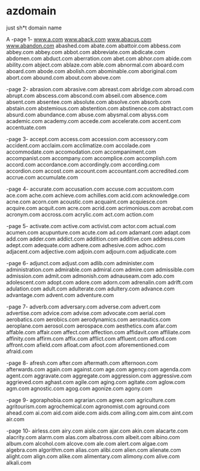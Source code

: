 # azdomain
just sh*t domain name

A
-page 1-
www.a.com
www.aback.com
www.abacus.com
www.abandon.com
abashed.com
abate.com
abattoir.com
abbess.com
abbey.com
abbey.com
abbot.com
abbreviate.com
abdicate.com
abdomen.com
abduct.com
aberration.com
abet.com
abhor.com
abide.com
ability.com
abject.com
ablaze.com
able.com
abnormal.com
aboard.com
aboard.com
abode.com
abolish.com
abominable.com
aboriginal.com
abort.com
abound.com
about.com
above.com

-page 2-
abrasion.com
abrasive.com
abreast.com
abridge.com
abroad.com
abrupt.com
abscess.com
abscond.com
abseil.com
absence.com
absent.com
absentee.com
absolute.com
absolve.com
absorb.com
abstain.com
abstemious.com
abstention.com
abstinence.com
abstract.com
absurd.com
abundance.com
abuse.com
abysmal.com
abyss.com
academic.com
academy.com
accede.com
accelerate.com
accent.com
accentuate.com

-page 3-
accept.com
access.com
accession.com
accessory.com
accident.com
acclaim.com
acclimatize.com
accolade.com
accommodate.com
accomodation.com
accompaniment.com
accompanist.com
accompany.com
accomplice.com
accomplish.com
accord.com
accordance.com
accordingly.com
according.com
accordion.com
accost.com
account.com
accountant.com
accredited.com
accrue.com
accumulate.com

-page 4-
accurate.com
accusation.com
accuse.com
accustom.com
ace.com
ache.com
achieve.com
achilles.com
acid.com
acknowledge.com
acne.com
acorn.com
acoustic.com
acquaint.com
acquiesce.com
acquire.com
acquit.com
acre.com
acrid.com
acrimonious.com
acrobat.com
acronym.com
accross.com
acrylic.com
act.com
action.com

-page 5-
activate.com
active.com
activist.com
actor.com
actual.com
acumen.com
acupunture.com
acute.com
ad.com
adamant.com
adapt.com
add.com
adder.com
addict.com
addition.com
additive.com
address.com
adept.com
adequate.com
adhere.com
adhesive.com
adhoc.com
adjacent.com
adjective.com
adjoin.com
adjourn.com
adjudicate.com

-page 6-
adjunct.com
adjust.com
adlib.com
administer.com
administration.com
admirable.com
admiral.com
admire.com
admissible.com
admission.com
admit.com
admonish.com
adnauseam.com
ado.com
adolescent.com
adopt.com
adore.com
adorn.com
adrenalin.com
adrift.com
adulation.com
adult.com
adulterate.com
adultery.com
advance.com
advantage.com
advent.com
adventure.com

-page 7-
adverb.com
adversary.com
adverse.com
advert.com
advertise.com
advice.com
advise.com
advocate.com
aerial.com
aerobatics.com
aerobics.com
aerodynamics.com
aeronautics.com
aeroplane.com
aerosol.com
aerospace.com
aesthetics.com
afar.com
affable.com
affair.com
affect.com
affection.com
affidavit.com
affiliate.com
affinity.com
affirm.com
affix.com
afflict.com
affluent.com
afford.com
affront.com
afield.com
afloat.com
afoot.com
aforementioned.com
afraid.com

-page 8-
afresh.com
after.com
aftermath.com
afternoon.com
afterwards.com
again.com
against.com
age.com
agency.com
agenda.com
agent.com
aggravate.com
aggregate.com
aggression.com
aggressive.com
aggrieved.com
aghast.com
agile.com
aging.com
agitate.com
aglow.com
agm.com
agnostic.com
agog.com
agonize.com
agony.com

-page 9-
agoraphobia.com
agrarian.com
agree.com
agriculture.com
agritourism.com
agrochemical.com
agronomist.com
aground.com
ahead.com
ai.com
aid.com
aide.com
aids.com
ailing.com
aim.com
aint.com
air.com

-page 10-
airless.com
airy.com
aisle.com
ajar.com
akin.com
alacarte.com
alacrity.com
alarm.com
alas.com
albatross.com
albeit.com
albino.com
album.com
alcohol.com
alcove.com
ale.com
alert.com
algae.com
algebra.com
algorithm.com
alias.com
alibi.com
alien.com
alienate.com
alight.com
align.com
alike.com
alimentary.com
alimony.com
alive.com
alkali.com
